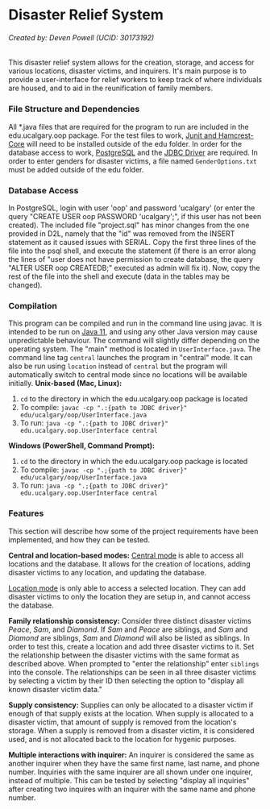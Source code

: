 # Disaster Relief System
###### Created by: Deven Powell (UCID: 30173192)

This disaster relief system allows for the creation, storage, and access for various locations, disaster victims, and inquirers. It's main purpose is to provide a user-interface for relief workers to keep track of where individuals are housed, and to aid in the reunification of family members. 

### File Structure and Dependencies
All *.java files that are required for the program to run are included in the edu.ucalgary.oop package. For the test files to work, [Junit and Hamcrest-Core](https://github.com/junit-team/junit4?tab=readme-ov-file) will need to be installed outside of the edu folder. In order for the database access to work, [PostgreSQL](https://www.postgresql.org/download/) and the [JDBC Driver](https://jdbc.postgresql.org/download/) are required. In order to enter genders for disaster victims, a file named `GenderOptions.txt` must be added outside of the edu folder. 

### Database Access
In PostgreSQL, login with user 'oop' and password 'ucalgary' (or enter the query "CREATE USER oop PASSWORD 'ucalgary';", if this user has not been created). The included file "project.sql" has minor changes from the one provided in D2L, namely that the "id" was removed from the INSERT statement as it caused issues with SERIAL. Copy the first three lines of the file into the psql shell, and execute the statement (if there is an error along the lines of "user does not have permission to create database, the query "ALTER USER oop CREATEDB;" executed as admin will fix it). Now, copy the rest of the file into the shell and execute (data in the tables may be changed). 

### Compilation
This program can be compiled and run in the command line using javac. It is intended to be run on [Java 11](https://www.oracle.com/ca-en/java/technologies/javase/jdk11-archive-downloads.html), and using any other Java version may cause unpredictable behaviour. The command will slightly differ depending on the operating system. The "main" method is located in `UserInterface.java`. The command line tag `central` launches the program in "central" mode. It can also be run using `location` instead of `central` but the program will automatically switch to central mode since no locations will be available initially.
<b>Unix-based (Mac, Linux):</b>
1. `cd` to the directory in which the edu.ucalgary.oop package is located
2. To compile: `javac -cp ".:{path to JDBC driver}" edu/ucalgary/oop/UserInterface.java`
3. To run: `java -cp ".:{path to JDBC driver}" edu.ucalgary.oop.UserInterface central`

<b>Windows (PowerShell, Command Prompt):</b>
1. `cd` to the directory in which the edu.ucalgary.oop package is located
2. To compile: `javac -cp ".;{path to JDBC driver}" edu/ucalgary/oop/UserInterface.java`
3. To run: `java -cp ".;{path to JDBC driver}" edu.ucalgary.oop.UserInterface central`

### Features
This section will describe how some of the project requirements have been implemented, and how they can be tested.

<b>Central and location-based modes:</b>
<u>Central mode</u> is able to access all locations and the database. It allows for the creation of locations, adding disaster victims to any location, and updating the database.

<u>Location mode</u> is only able to access a selected location. They can add disaster victims to only the location they are setup in, and cannot access the database.

<b>Family relationship consistency:</b>
Consider three distinct disaster victims <i>Peace</i>, <i>Sam</i>, and <i>Diamond</i>. If <i>Sam</i> and <i>Peace</i> are siblings, and <i>Sam</i> and <i>Diamond</i> are siblings, <i>Sam</i> and <i>Diamond</i> will also be listed as siblings. In order to test this, create a location and add three disaster victims to it. Set the relationship between the disaster victims with the same format as described above. When prompted to "enter the relationship" enter `siblings` into the console. The relationships can be seen in all three disaster victims by selecting a victim by their ID then selecting the option to "display all known disaster victim data."

<b>Supply consistency:</b>
Supplies can only be allocated to a disaster victim if enough of that supply exists at the location. When supply is allocated to a disaster victim, that amount of supply is removed from the location's storage. When a supply is removed from a disaster victim, it is considered used, and is not allocated back to the location for hygenic purposes. 

<b>Multiple interactions with inquirer:</b>
An inquirer is considered the same as another inquirer when they have the same first name, last name, and phone number. Inquiries with the same inquirer are all shown under one inquirer, instead of multiple. This can be tested by selecting "display all inquiries" after creating two inquires with an inquirer with the same name and phone number.